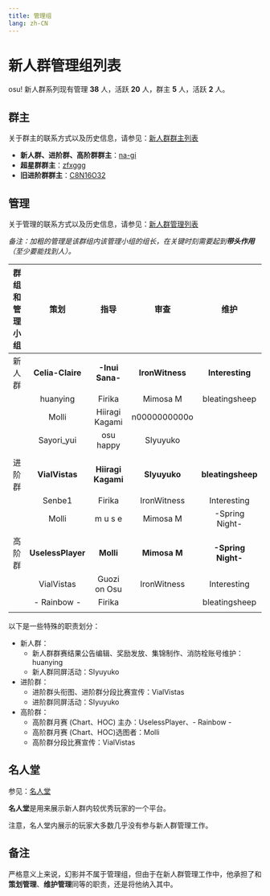 ```yaml
---
title: 管理组
lang: zh-CN
---
```

# 新人群管理组列表

osu! 新人群系列现有管理 **38** 人，活跃 **20** 人，群主 **5** 人，活跃 **2** 人。

## 群主

关于群主的联系方式以及历史信息，请参见：[新人群群主列表](owner.md)

- **新人群、进阶群、高阶群群主**：[na-gi](https://osu.ppy.sh/u/na-gi)
- **超星群群主**：[zfxggg](https://osu.ppy.sh/u/zfxggg)
- **旧进阶群群主**：[C8N16O32](https://osu.ppy.sh/u/C8N16O32)

## 管理

关于管理的联系方式以及历史信息，请参见：[新人群管理列表](administrators.md)

*备注：加粗的管理是该群组内该管理小组的组长，在关键时刻需要起到**带头作用**（至少要能找到人）。*

| 群组和管理小组 | 策划 | 指导 | 审查 | 维护 |
| :-: | :-: | :-: | :-: | :-: |
| 新人群 | **Celia-Claire** | **\-Inui Sana\-** | **IronWitness** | **Interesting** |
|  | huanying | Firika | Mimosa M | bleatingsheep |
|  | Molli | Hiiragi Kagami | n0000000000o |  |
|  | Sayori_yui | osu happy | SIyuyuko |  |
| | | | | |
| 进阶群 | **VialVistas** | **Hiiragi Kagami** | **SIyuyuko** | **bleatingsheep** |
|  | Senbe1 | Firika | IronWitness | Interesting |
| | Molli | m u s e | Mimosa M | \-Spring Night\- |
| | | | | |
| 高阶群 | **UselessPlayer** | **Molli** | **Mimosa M** | **\-Spring Night\-** |
| | VialVistas | Guozi on Osu | IronWitness | Interesting |
| | \- Rainbow \- | Firika | | bleatingsheep |
| |  | | | |

以下是一些特殊的职责划分：

- 新人群：
  - 新人群群赛结果公告编辑、奖励发放、集锦制作、消防栓账号维护：huanying
  - 新人群同屏活动：SIyuyuko
- 进阶群：
  - 进阶群头衔图、进阶群分段比赛宣传：VialVistas
  - 进阶群同屏活动：SIyuyuko
- 高阶群：
  - 高阶群月赛 (Chart、HOC) 主办：UselessPlayer、\- Rainbow \-
  - 高阶群月赛 (Chart、HOC)选图者：Molli
  - 高阶群分段比赛宣传：VialVistas



## 名人堂

参见：[名人堂](alumni.md)

**名人堂**是用来展示新人群内较优秀玩家的一个平台。

注意，名人堂内展示的玩家大多数几乎没有参与新人群管理工作。

## 备注

严格意义上来说，幻影并不属于管理组，但由于在新人群管理工作中，他承担了和**策划管理**、**维护管理**同等的职责，还是将他纳入其中。
